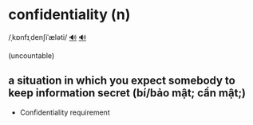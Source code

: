 # confidentiality (n)

/ˌkɒnfɪˌdenʃiˈæləti/ [🔊](https://www.oxfordlearnersdictionaries.com/media/english/uk_pron/x/xco/xconf/xconfidentiality__gb_1.mp3) [🔊](https://www.oxfordlearnersdictionaries.com/media/english/us_pron/x/xco/xconf/xconfidentiality__us_1.mp3)

(uncountable)

## a situation in which you expect somebody to keep information secret (bí/bảo mật; cẩn mật;)

- Confidentiality requirement
